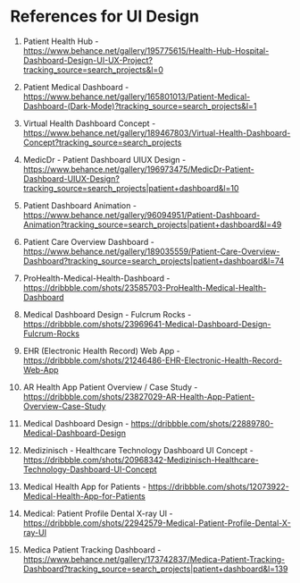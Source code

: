# References for UI Design

1. Patient Health Hub - https://www.behance.net/gallery/195775615/Health-Hub-Hospital-Dashboard-Design-UI-UX-Project?tracking_source=search_projects&l=0

2. Patient Medical Dashboard - https://www.behance.net/gallery/165801013/Patient-Medical-Dashboard-(Dark-Mode)?tracking_source=search_projects&l=1

3. Virtual Health Dashboard Concept - https://www.behance.net/gallery/189467803/Virtual-Health-Dashboard-Concept?tracking_source=search_projects

4. MedicDr - Patient Dashboard UIUX Design - https://www.behance.net/gallery/196973475/MedicDr-Patient-Dashboard-UIUX-Design?tracking_source=search_projects|patient+dashboard&l=10

5. Patient Dashboard Animation - https://www.behance.net/gallery/96094951/Patient-Dashboard-Animation?tracking_source=search_projects|patient+dashboard&l=49

6. Patient Care Overview Dashboard - https://www.behance.net/gallery/189035559/Patient-Care-Overview-Dashboard?tracking_source=search_projects|patient+dashboard&l=74

7. ProHealth-Medical-Health-Dashboard - https://dribbble.com/shots/23585703-ProHealth-Medical-Health-Dashboard

8. Medical Dashboard Design - Fulcrum Rocks - https://dribbble.com/shots/23969641-Medical-Dashboard-Design-Fulcrum-Rocks

9. EHR (Electronic Health Record) Web App - https://dribbble.com/shots/21246486-EHR-Electronic-Health-Record-Web-App

10. AR Health App Patient Overview / Case Study - https://dribbble.com/shots/23827029-AR-Health-App-Patient-Overview-Case-Study

11. Medical Dashboard Design - https://dribbble.com/shots/22889780-Medical-Dashboard-Design

12. Medizinisch - Healthcare Technology Dashboard UI Concept - https://dribbble.com/shots/20968342-Medizinisch-Healthcare-Technology-Dashboard-UI-Concept

13. Medical Health App for Patients - https://dribbble.com/shots/12073922-Medical-Health-App-for-Patients

14. Medical: Patient Profile Dental X-ray UI - https://dribbble.com/shots/22942579-Medical-Patient-Profile-Dental-X-ray-UI

15. Medica Patient Tracking Dashboard - https://www.behance.net/gallery/173742837/Medica-Patient-Tracking-Dashboard?tracking_source=search_projects|patient+dashboard&l=139
